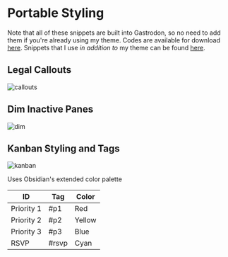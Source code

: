 # Portable Styling
Note that all of these snippets are built into Gastrodon, so no need to add them if you're already using my theme.
Codes are available for download [here](snippets/personal). Snippets that I use _in addition to_ my theme can be found [here](snippets/favorites).
## Legal Callouts
![callouts](https://github.com/user-attachments/assets/f6bd219f-97bf-4890-b4ac-a28f132e567c)
## Dim Inactive Panes
![dim](https://github.com/user-attachments/assets/7155b275-b40d-4667-8992-e2dfd1ccb00e)

## Kanban Styling and Tags
![kanban](https://github.com/user-attachments/assets/8a1e9184-4e09-40cc-8874-cf6411583dfb)

Uses Obsidian's extended color palette

| ID         | Tag   | Color  |
| ---------- | ----- | ------ |
| Priority 1 | #p1   | Red    |
| Priority 2 | #p2   | Yellow |
| Priority 3 | #p3   | Blue   |
| RSVP       | #rsvp | Cyan   |
